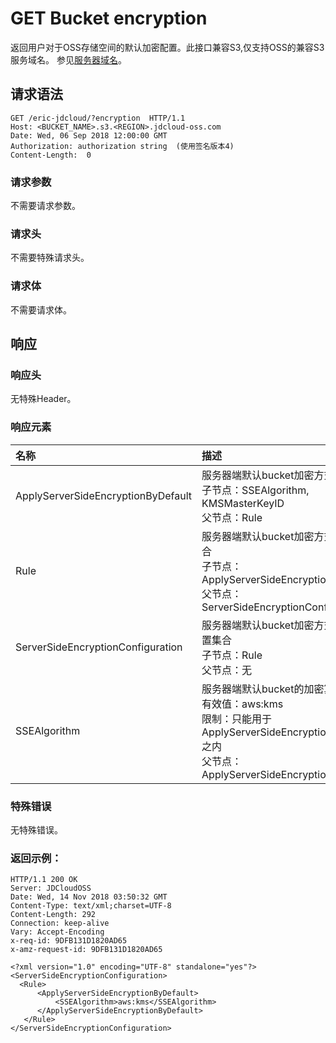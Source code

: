 # GET Bucket encryption
 返回用户对于OSS存储空间的默认加密配置。此接口兼容S3,仅支持OSS的兼容S3服务域名。
参见[服务器域名](https://docs.jdcloud.com/cn/object-storage-service/regions-and-endpoints)。
 
## 请求语法
 
```
GET /eric-jdcloud/?encryption  HTTP/1.1
Host: <BUCKET_NAME>.s3.<REGION>.jdcloud-oss.com
Date: Wed, 06 Sep 2018 12:00:00 GMT
Authorization: authorization string  (使用签名版本4)
Content-Length:  0

```
###  请求参数

不需要请求参数。

###  请求头

不需要特殊请求头。

###  请求体

不需要请求体。

## 响应

### 响应头

 无特殊Header。
 
### 响应元素

|名称|描述|
|:-|:-|
|ApplyServerSideEncryptionByDefault|服务器端默认bucket加密方式的集合<br>子节点：SSEAlgorithm, KMSMasterKeyID<br>父节点：Rule|
|Rule|服务器端默认bucket加密方式的配置集合<br>子节点：ApplyServerSideEncryptionByDefault<br>父节点：ServerSideEncryptionConfiguration|
|ServerSideEncryptionConfiguration|服务器端默认bucket加密方式的具体配置集合<br>子节点：Rule<br>父节点：无|
|SSEAlgorithm|服务器端默认bucket的加密算法<br>有效值：aws:kms<br>限制：只能用于ApplyServerSideEncryptionByDefault之内<br>父节点：ApplyServerSideEncryptionByDefault|

 ### 特殊错误
  
  无特殊错误。
  
### 返回示例：
  ```
HTTP/1.1 200 OK
Server: JDCloudOSS
Date: Wed, 14 Nov 2018 03:50:32 GMT
Content-Type: text/xml;charset=UTF-8
Content-Length: 292
Connection: keep-alive
Vary: Accept-Encoding
x-req-id: 9DFB131D1820AD65
x-amz-request-id: 9DFB131D1820AD65

<?xml version="1.0" encoding="UTF-8" standalone="yes"?>
<ServerSideEncryptionConfiguration>
    <Rule>
        <ApplyServerSideEncryptionByDefault>
            <SSEAlgorithm>aws:kms</SSEAlgorithm>
        </ApplyServerSideEncryptionByDefault>
     </Rule>
</ServerSideEncryptionConfiguration>

  ```
 
  
